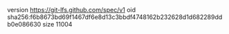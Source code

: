 version https://git-lfs.github.com/spec/v1
oid sha256:f6b8673bd69f1467df6e8d13c3bbdf4748162b232628d1d682289ddb0e086630
size 11004
